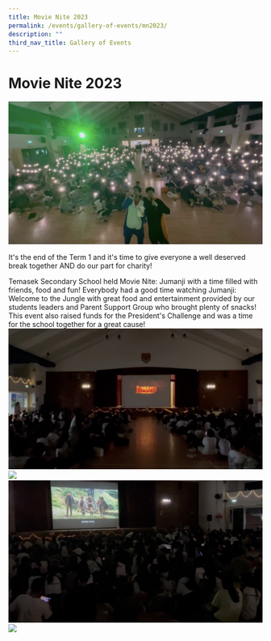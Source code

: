 ```yaml
---
title: Movie Nite 2023
permalink: /events/gallery-of-events/mn2023/
description: ""
third_nav_title: Gallery of Events
---
```

# Movie Nite 2023
![](/images/2023%20movie%20nite%20(6).png)

It's the end of the Term 1 and it's time to give everyone a well deserved break together AND do our part for charity!

Temasek Secondary School held Movie Nite: Jumanji with a time filled with friends, food and fun!
Everybody had a good time watching Jumanji: Welcome to the Jungle with great food and entertainment provided by our students leaders and Parent Support Group who brought plenty of snacks!
This event also raised funds for the President's Challenge and was a time for the school together for a great cause!
![](/images/2023%20movie%20nite%20(4).png)
![](/images/2023%20movie%20nite%20(3).png)
![](/images/2023%20movie%20nite%20(5).png)
![](/images/2023%20movie%20nite%20(7).png)